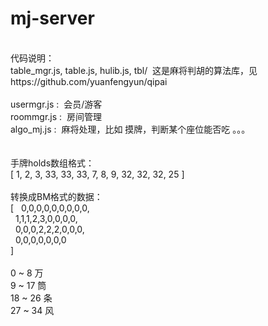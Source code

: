 # mj-server

<br/>
代码说明：<br/>
table_mgr.js, table.js, hulib.js, tbl/  这是麻将判胡的算法库，见 https://github.com/yuanfengyun/qipai
<br/>
<br/>
usermgr.js :  会员/游客<br/>
roommgr.js :  房间管理<br/>
algo_mj.js :  麻将处理，比如 摸牌，判断某个座位能否吃 。。。<br/>
<br/>
<br/>
手牌holds数组格式：　<br/>
[ 1, 2, 3, 33, 33, 33, 7, 8, 9, 32, 32, 32, 25 ]<br/>
<br/>
转换成BM格式的数据：<br/>
[  &nbsp; 0,0,0,0,0,0,0,0,0,<br/>
  &nbsp; 1,1,1,2,3,0,0,0,0,<br/>
  &nbsp; 0,0,0,2,2,2,0,0,0,<br/>
  &nbsp; 0,0,0,0,0,0,0 <br/>
]<br/>
<br/>
0 ~ 8 万<br/>
9 ~ 17 筒<br/>
18 ~ 26 条<br/>
27 ~ 34 风<br/>
